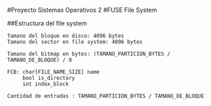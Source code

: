 #Proyecto Sistemas Operativos 2
#FUSE File System

##Estructura del file system
	
	Tamano del bloque en disco: 4096 bytes
	Tamano del sector en file system: 4096 bytes

	Tamano del bitmap en bytes: (TAMANO_PARTICION_BYTES / TAMANO_DE_BLOQUE) / 8

	FCB: char[FILE_NAME_SIZE] name
		 bool is_directory
		 int index_block

	Cantidad de entradas : TAMANO_PARTICION_BYTES / TAMANO_DE_BLOQUE